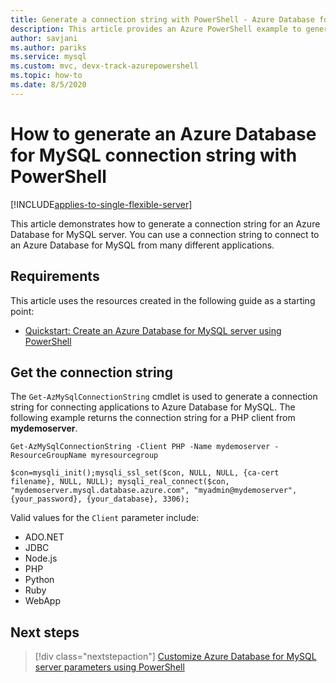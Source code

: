 ```yaml
---
title: Generate a connection string with PowerShell - Azure Database for MySQL
description: This article provides an Azure PowerShell example to generate a connection string for connecting to Azure Database for MySQL.
author: savjani
ms.author: pariks
ms.service: mysql
ms.custom: mvc, devx-track-azurepowershell
ms.topic: how-to
ms.date: 8/5/2020
---
```


# How to generate an Azure Database for MySQL connection string with PowerShell

[!INCLUDE[applies-to-single-flexible-server](includes/applies-to-single-flexible-server.md)]

This article demonstrates how to generate a connection string for an Azure Database for MySQL
server. You can use a connection string to connect to an Azure Database for MySQL from many
different applications.

## Requirements

This article uses the resources created in the following guide as a starting point:

* [Quickstart: Create an Azure Database for MySQL server using PowerShell](quickstart-create-mysql-server-database-using-azure-powershell.md)

## Get the connection string

The `Get-AzMySqlConnectionString` cmdlet is used to generate a connection string for connecting
applications to Azure Database for MySQL. The following example returns the connection string for a
PHP client from **mydemoserver**.

```azurepowershell-interactive
Get-AzMySqlConnectionString -Client PHP -Name mydemoserver -ResourceGroupName myresourcegroup
```

```Output
$con=mysqli_init();mysqli_ssl_set($con, NULL, NULL, {ca-cert filename}, NULL, NULL); mysqli_real_connect($con, "mydemoserver.mysql.database.azure.com", "myadmin@mydemoserver", {your_password}, {your_database}, 3306);
```

Valid values for the `Client` parameter include:

* ADO&#46;NET
* JDBC
* Node.js
* PHP
* Python
* Ruby
* WebApp

## Next steps

> [!div class="nextstepaction"]
> [Customize Azure Database for MySQL server parameters using PowerShell](howto-configure-server-parameters-using-powershell.md)

